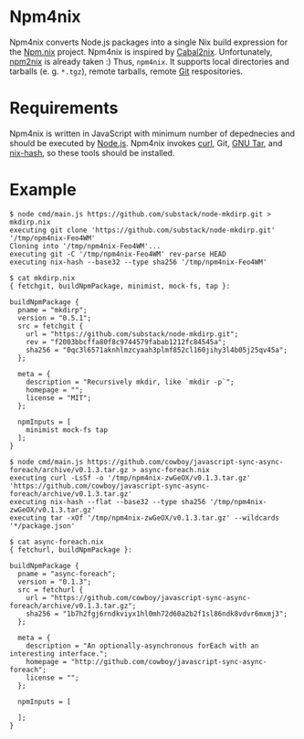 Npm4nix
=======

Npm4nix converts Node.js packages into a single Nix build expression
for the [Npm.nix](https://github.com/ip1981/npm.nix) project. Npm4nix is
inspired by [Cabal2nix](https://github.com/NixOS/cabal2nix). Unfortunately,
[npm2nix](https://github.com/NixOS/npm2nix) is already taken :) Thus,
`npm4nix`.  It supports local directories and tarballs (e. g. `*.tgz`),
remote tarballs, remote [Git](https://git-scm.com/) respositories.


Requirements
============

Npm4nix is written in JavaScript with minimum number of depednecies
and should be executed by [Node.js](https://nodejs.org).
Npm4nix invokes [curl](https://curl.haxx.se/),
Git, [GNU Tar](https://www.gnu.org/software/tar/), and
[nix-hash](https://nixos.org/nix/manual/#sec-nix-hash), so these tools should
be installed.


Example
=======


```
$ node cmd/main.js https://github.com/substack/node-mkdirp.git > mkdirp.nix
executing git clone 'https://github.com/substack/node-mkdirp.git' '/tmp/npm4nix-Feo4WM'
Cloning into '/tmp/npm4nix-Feo4WM'...
executing git -C '/tmp/npm4nix-Feo4WM' rev-parse HEAD
executing nix-hash --base32 --type sha256 '/tmp/npm4nix-Feo4WM'

$ cat mkdirp.nix
{ fetchgit, buildNpmPackage, minimist, mock-fs, tap }:

buildNpmPackage {
  pname = "mkdirp";
  version = "0.5.1";
  src = fetchgit {
    url = "https://github.com/substack/node-mkdirp.git";
    rev = "f2003bbcffa80f8c9744579fabab1212fc84545a";
    sha256 = "0qc3l6571aknhlmzcyaah3plmf852cl160jihy3l4b05j25qv45a";
  };

  meta = {
    description = "Recursively mkdir, like `mkdir -p`";
    homepage = "";
    license = "MIT";
  };

  npmInputs = [
    minimist mock-fs tap
  ];
}
```

```
$ node cmd/main.js https://github.com/cowboy/javascript-sync-async-foreach/archive/v0.1.3.tar.gz > async-foreach.nix
executing curl -LsSf -o '/tmp/npm4nix-zwGeOX/v0.1.3.tar.gz' 'https://github.com/cowboy/javascript-sync-async-foreach/archive/v0.1.3.tar.gz'
executing nix-hash --flat --base32 --type sha256 '/tmp/npm4nix-zwGeOX/v0.1.3.tar.gz'
executing tar -xOf '/tmp/npm4nix-zwGeOX/v0.1.3.tar.gz' --wildcards '*/package.json'

$ cat async-foreach.nix
{ fetchurl, buildNpmPackage }:

buildNpmPackage {
  pname = "async-foreach";
  version = "0.1.3";
  src = fetchurl {
    url = "https://github.com/cowboy/javascript-sync-async-foreach/archive/v0.1.3.tar.gz";
    sha256 = "1b7h2fgj6rndkviyx1hl0mh72d60a2b2f1sl86ndk8vdvr6mxmj3";
  };

  meta = {
    description = "An optionally-asynchronous forEach with an interesting interface.";
    homepage = "http://github.com/cowboy/javascript-sync-async-foreach";
    license = "";
  };

  npmInputs = [

  ];
}

```
